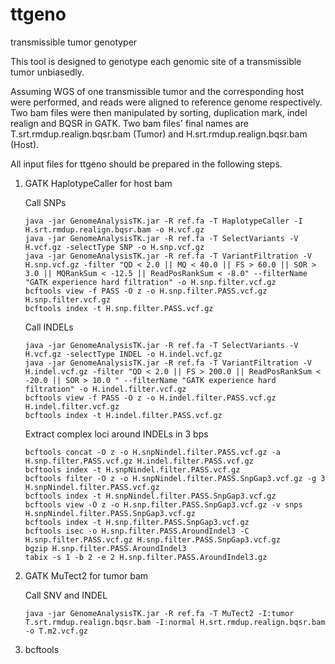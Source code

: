 # ttgeno
transmissible tumor genotyper

This tool is designed to genotype each genomic site of a transmissible tumor unbiasedly.


Assuming WGS of one transmissible tumor and the corresponding host were performed, and reads were aligned to reference genome respectively. Two bam files were then manipulated by sorting, duplication mark, indel realign and BQSR in GATK. Two bam files' final names are T.srt.rmdup.realign.bqsr.bam (Tumor) and H.srt.rmdup.realign.bqsr.bam (Host).

All input files for ttgeno should be prepared in the following steps.

1) GATK HaplotypeCaller for host bam

      Call SNPs
   ```shell
   java -jar GenomeAnalysisTK.jar -R ref.fa -T HaplotypeCaller -I H.srt.rmdup.realign.bqsr.bam -o H.vcf.gz
   java -jar GenomeAnalysisTK.jar -R ref.fa -T SelectVariants -V H.vcf.gz -selectType SNP -o H.snp.vcf.gz
   java -jar GenomeAnalysisTK.jar -R ref.fa -T VariantFiltration -V H.snp.vcf.gz -filter "QD < 2.0 || MQ < 40.0 || FS > 60.0 || SOR > 3.0 || MQRankSum < -12.5 || ReadPosRankSum < -8.0" --filterName "GATK experience hard filtration" -o H.snp.filter.vcf.gz
   bcftools view -f PASS -O z -o H.snp.filter.PASS.vcf.gz H.snp.filter.vcf.gz
   bcftools index -t H.snp.filter.PASS.vcf.gz
    ```   
      Call INDELs
   ```shell
   java -jar GenomeAnalysisTK.jar -R ref.fa -T SelectVariants -V H.vcf.gz -selectType INDEL -o H.indel.vcf.gz
   java -jar GenomeAnalysisTK.jar -R ref.fa -T VariantFiltration -V H.indel.vcf.gz -filter "QD < 2.0 || FS > 200.0 || ReadPosRankSum < -20.0 || SOR > 10.0 " --filterName "GATK experience hard filtration" -o H.indel.filter.vcf.gz
   bcftools view -f PASS -O z -o H.indel.filter.PASS.vcf.gz H.indel.filter.vcf.gz
   bcftools index -t H.indel.filter.PASS.vcf.gz
   ```
      Extract complex loci around INDELs in 3 bps
   ```shell
   bcftools concat -O z -o H.snpNindel.filter.PASS.vcf.gz -a H.snp.filter.PASS.vcf.gz H.indel.filter.PASS.vcf.gz
   bcftools index -t H.snpNindel.filter.PASS.vcf.gz
   bcftools filter -O z -o H.snpNindel.filter.PASS.SnpGap3.vcf.gz -g 3 H.snpNindel.filter.PASS.vcf.gz
   bcftools index -t H.snpNindel.filter.PASS.SnpGap3.vcf.gz
   bcftools view -O z -o H.snp.filter.PASS.SnpGap3.vcf.gz -v snps H.snpNindel.filter.PASS.SnpGap3.vcf.gz
   bcftools index -t H.snp.filter.PASS.SnpGap3.vcf.gz
   bcftools isec -o H.snp.filter.PASS.AroundIndel3 -C H.snp.filter.PASS.vcf.gz H.snp.filter.PASS.SnpGap3.vcf.gz
   bgzip H.snp.filter.PASS.AroundIndel3
   tabix -s 1 -b 2 -e 2 H.snp.filter.PASS.AroundIndel3.gz
   ```

2) GATK MuTect2 for tumor bam

      Call SNV and INDEL
   ```shell
   java -jar GenomeAnalysisTK.jar -R ref.fa -T MuTect2 -I:tumor T.srt.rmdup.realign.bqsr.bam -I:normal H.srt.rmdup.realign.bqsr.bam -o T.m2.vcf.gz
   ```

3) bcftools
